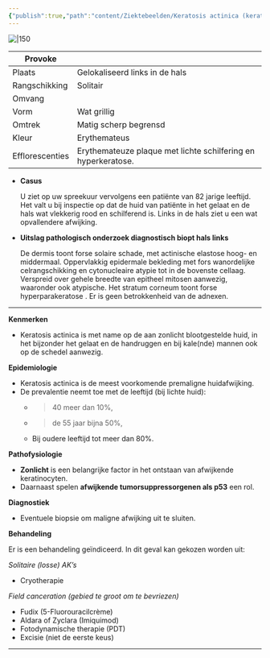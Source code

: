 ```yaml
---
{"publish":true,"path":"content/Ziektebeelden/Keratosis actinica (keratosis senilis).md","permalink":"/content/ziektebeelden/keratosis-actinica-keratosis-senilis/","title":"Keratosis actinica (keratosis senilis)","tags":["Dermatologie/Huidtumoren","Ziektebeeld"]}
---
```



![|150](https://i.imgur.com/CUL7Ttf.png)


| Provoke |  |
| --- | --- |
| Plaats | Gelokaliseerd links in de hals |
| Rangschikking | Solitair |
| Omvang |  |
| Vorm | Wat grillig |
| Omtrek | Matig scherp begrensd |
| Kleur | Erythemateus |
| Efflorescenties | Erythemateuze plaque met lichte schilfering en hyperkeratose. |
- **Casus**
    
    U ziet op uw spreekuur vervolgens een patiënte van 82 jarige leeftijd. Het valt u bij inspectie op dat de huid van patiënte in het gelaat en de hals wat vlekkerig rood en schilferend is. Links in de hals ziet u een wat opvallendere afwijking.
    
- **Uitslag pathologisch onderzoek diagnostisch biopt hals links**
    
    De dermis toont forse solaire schade, met actinische elastose hoog- en middermaal. Oppervlakkig epidermale bekleding met fors wanordelijke celrangschikking en cytonucleaire atypie tot in de bovenste cellaag. Verspreid over gehele breedte van epitheel mitosen aanwezig, waaronder ook atypische. Het stratum corneum toont forse hyperparakeratose . Er is geen betrokkenheid van de adnexen.
    

---

**Kenmerken**

- Keratosis actinica is met name op de aan zonlicht blootgestelde huid, in het bijzonder het gelaat en de handruggen en bij kale(nde) mannen ook op de schedel aanwezig.

**Epidemiologie**

- Keratosis actinica is de meest voorkomende premaligne huidafwijking.
- De prevalentie neemt toe met de leeftijd (bij lichte huid):
    - > 40 meer dan 10%,
    - > de 55 jaar bijna 50%,
    - Bij oudere leeftijd tot meer dan 80%.

**Pathofysiologie**

- **Zonlicht** is een belangrijke factor in het ontstaan van afwijkende keratinocyten.
- Daarnaast spelen **afwijkende tumorsuppressorgenen als p53** een rol.

**Diagnostiek**

- Eventuele biopsie om maligne afwijking uit te sluiten.

**Behandeling**

Er is een behandeling geïndiceerd. In dit geval kan gekozen worden uit:

*Solitaire (losse) AK’s*

- Cryotherapie

*Field canceration (gebied te groot om te bevriezen)*

- Fudix (5-Fluorouracilcrème)
- Aldara of Zyclara (Imiquimod)
- Fotodynamische therapie (PDT)
- Excisie (niet de eerste keus)

---